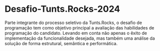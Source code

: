 # Desafio-Tunts.Rocks-2024
Parte integrante do processo seletivo da Tunts.Rocks, o desafio de programação tem como objetivo  principal a avaliação das habilidades de programação do candidato. Levando em conta não  apenas o êxito de implementação da funcionalidade desejada, mas também uma análise da  solução de forma estrutural, semântica e performática. 
